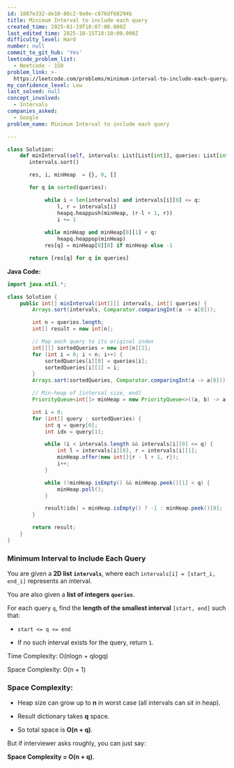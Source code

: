 ```yaml
---
id: 1807e332-de10-80c2-9a9e-c676df68294b
title: Minimum Interval to include each query
created_time: 2025-01-19T18:07:00.000Z
last_edited_time: 2025-10-15T18:10:00.000Z
difficulty_level: Hard
number: null
commit_to_git_hub: 'Yes'
leetcode_problem_list:
  - Neetcode - 150
problem_link: >-
  https://leetcode.com/problems/minimum-interval-to-include-each-query/description/
my_confidence_level: Low
last_solved: null
concept_involved:
  - Intervals
companies_asked:
  - Google
problem_name: Minimum Interval to include each query

---
```


```python
class Solution:
    def minInterval(self, intervals: List[List[int]], queries: List[int]) -> List[int]:
       intervals.sort()

       res, i, minHeap  = {}, 0, []

       for q in sorted(queries):

            while i < len(intervals) and intervals[i][0] <= q: 
                l, r = intervals[i]
                heapq.heappush(minHeap, (r-l + 1, r)) 
                i += 1
            
            while minHeap and minHeap[0][1] < q:
                heapq.heappop(minHeap)
            res[q] = minHeap[0][0] if minHeap else -1

       return [res[q] for q in queries]
```

**Java Code:**

```java
import java.util.*;

class Solution {
    public int[] minInterval(int[][] intervals, int[] queries) {
        Arrays.sort(intervals, Comparator.comparingInt(a -> a[0]));

        int n = queries.length;
        int[] result = new int[n];

        // Map each query to its original index
        int[][] sortedQueries = new int[n][2];
        for (int i = 0; i < n; i++) {
            sortedQueries[i][0] = queries[i];
            sortedQueries[i][1] = i;
        }
        Arrays.sort(sortedQueries, Comparator.comparingInt(a -> a[0]));

        // Min-heap of [interval size, end]
        PriorityQueue<int[]> minHeap = new PriorityQueue<>((a, b) -> a[0] - b[0]);

        int i = 0;
        for (int[] query : sortedQueries) {
            int q = query[0];
            int idx = query[1];

            while (i < intervals.length && intervals[i][0] <= q) {
                int l = intervals[i][0], r = intervals[i][1];
                minHeap.offer(new int[]{r - l + 1, r});
                i++;
            }

            while (!minHeap.isEmpty() && minHeap.peek()[1] < q) {
                minHeap.poll();
            }

            result[idx] = minHeap.isEmpty() ? -1 : minHeap.peek()[0];
        }

        return result;
    }
}

```

### **Minimum Interval to Include Each Query**

You are given a **2D list** **`intervals`**, where each `intervals[i] = [start_i, end_i]` represents an interval.

You are also given a **list of integers** **`queries`**.

For each query `q`, find the **length of the smallest interval** `[start, end]` such that:

*   `start <= q <= end`

*   If no such interval exists for the query, return `1`.

Time Complexity: O(nlogn + qlogq)

Space Complexity:  O(n + 1)

### **Space Complexity**:

*   Heap size can grow up to **n** in worst case (all intervals can sit in heap).

*   Result dictionary takes **q** space.

*   So total space is **O(n + q)**.

But if interviewer asks roughly, you can just say:

**Space Complexity = O(n + q)**.
